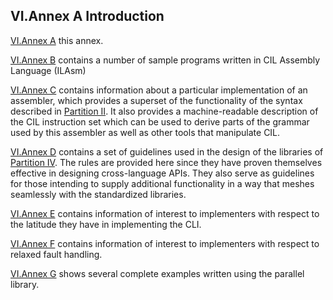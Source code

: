 ## VI.Annex A Introduction

[VI.Annex A](vi.a-introduction.md) this annex.

[VI.Annex B](vi.b-sample-programs.md) contains a number of sample programs written in CIL Assembly Language (ILAsm)

[VI.Annex C](vi.c-cil-assembler-implementation.md) contains information about a particular implementation of an assembler, which provides a superset of the functionality of the syntax described in [Partition II](#todo-missing-hyperlink). It also provides a machine-readable description of the CIL instruction set which can be used to derive parts of the grammar used by this assembler as well as other tools that manipulate CIL.

[VI.Annex D](vi.d-class-library-design-guidelines.md) contains a set of guidelines used in the design of the libraries of [Partition IV](#todo-missing-hyperlink). The rules are provided here since they have proven themselves effective in designing cross-language APIs. They also serve as guidelines for those intending to supply additional functionality in a way that meshes seamlessly with the standardized libraries.

[VI.Annex E](vi.e-portability-considerations.md) contains information of interest to implementers with respect to the latitude they have in implementing the CLI.

[VI.Annex F](vi.f-imprecise-faults.md) contains information of interest to implementers with respect to relaxed fault handling.

[VI.Annex G](vi.g-parallel-library.md) shows several complete examples written using the parallel library.
